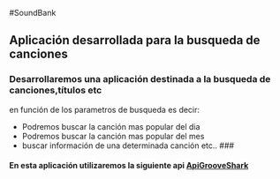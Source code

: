 #SoundBank

## **Aplicación desarrollada para la busqueda de canciones** ##

### Desarrollaremos una aplicación destinada a la busqueda de canciones,títulos etc
en función de los parametros de busqueda es decir:

* Podremos buscar la canción mas popular del dia
* Podremos buscar la canción mas popular del mes
* buscar información de una determinada canción etc.. ###

#### En esta aplicación utilizaremos la siguiente api [ApiGrooveShark](http://developers.grooveshark.com/docs/public_api/v3/) ####
